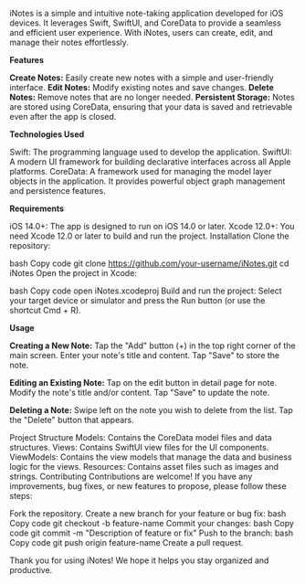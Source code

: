 iNotes is a simple and intuitive note-taking application developed for iOS devices. It leverages Swift, SwiftUI, and CoreData to provide a seamless and efficient user experience. With iNotes, users can create, edit, and manage their notes effortlessly.

**Features**

**Create Notes:** Easily create new notes with a simple and user-friendly interface.
**Edit Notes:** Modify existing notes and save changes.
**Delete Notes:** Remove notes that are no longer needed.
**Persistent Storage:** Notes are stored using CoreData, ensuring that your data is saved and retrievable even after the app is closed.

**Technologies Used**

Swift: The programming language used to develop the application.
SwiftUI: A modern UI framework for building declarative interfaces across all Apple platforms.
CoreData: A framework used for managing the model layer objects in the application. It provides powerful object graph management and persistence features.

**Requirements**

iOS 14.0+: The app is designed to run on iOS 14.0 or later.
Xcode 12.0+: You need Xcode 12.0 or later to build and run the project.
Installation
Clone the repository:

bash
Copy code
git clone https://github.com/your-username/iNotes.git
cd iNotes
Open the project in Xcode:

bash
Copy code
open iNotes.xcodeproj
Build and run the project:
Select your target device or simulator and press the Run button (or use the shortcut Cmd + R).

**Usage**

**Creating a New Note:**
Tap the "Add" button (+) in the top right corner of the main screen.
Enter your note's title and content.
Tap "Save" to store the note.

**Editing an Existing Note:**
Tap on the edit button in detail page for note.
Modify the note's title and/or content.
Tap "Save" to update the note.

**Deleting a Note:**
Swipe left on the note you wish to delete from the list.
Tap the "Delete" button that appears.

Project Structure
Models: Contains the CoreData model files and data structures.
Views: Contains SwiftUI view files for the UI components.
ViewModels: Contains the view models that manage the data and business logic for the views.
Resources: Contains asset files such as images and strings.
Contributing
Contributions are welcome! If you have any improvements, bug fixes, or new features to propose, please follow these steps:

Fork the repository.
Create a new branch for your feature or bug fix:
bash
Copy code
git checkout -b feature-name
Commit your changes:
bash
Copy code
git commit -m "Description of feature or fix"
Push to the branch:
bash
Copy code
git push origin feature-name
Create a pull request.

Thank you for using iNotes! We hope it helps you stay organized and productive.
